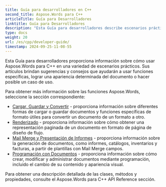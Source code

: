 ```yaml
---
title: Guía para desarrolladores en C++
second_title: Aspose.Words para C++
articleTitle: Guía para Desarrolladores
linktitle: Guía para Desarrolladores
description: "Esta Guía para desarrolladores describe escenarios prácticos y consejos para ayudarlo a usar Aspose.Words para C++ características, lograr una determinada apariencia del documento o hacer posible un caso de uso."
type: docs
weight: 20
url: /es/cpp/developer-guide/
timestamp: 2024-09-25-11-08-55
---
```


Esta Guía para desarrolladores proporciona información sobre cómo usar Aspose.Words para C++ en una variedad de escenarios prácticos. Sus artículos brindan sugerencias y consejos que ayudarán a usar funciones específicas, lograr una apariencia determinada del documento o hacer posible un caso de uso.

Para obtener más información sobre las funciones Aspose.Words, seleccione la sección correspondiente:

- [Cargar, Guardar y Convertir](/words/cpp/loading-saving-and-converting/) - proporciona información sobre diferentes formas de cargar o guardar documentos y funciones específicas de formato útiles para convertir un documento de un formato a otro.
- [Renderizado](/words/cpp/rendering/) - proporciona información sobre cómo obtener una representación paginada de un documento en formato de página de diseño de flujo.
- [Mail Merge y Presentación de Informes](/words/cpp/mail-merge-and-reporting/) - proporciona información sobre la generación de documentos, como informes, catálogos, inventarios y facturas, a partir de plantillas con Mail Merge campos.
- [Programación con Documentos](/words/cpp/programming-with-documents/) - proporciona información sobre cómo crear, modificar y administrar documentos mediante programación, incluido el cambio de su contenido y apariencia visual.

Para obtener una descripción detallada de las clases, métodos y propiedades, consulte el Aspose.Words para C++ API Reference sección.
